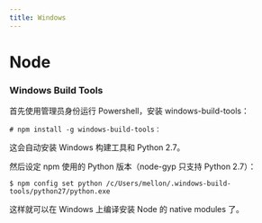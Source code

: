 ```yaml
---
title: Windows
---
```


Node
====

### Windows Build Tools

首先使用管理员身份运行 Powershell，安装 windows-build-tools：

    # npm install -g windows-build-tools：

这会自动安装 Windows 构建工具和 Python 2.7。

然后设定 npm 使用的 Python 版本（node-gyp 只支持 Python 2.7）：

    $ npm config set python /c/Users/mellon/.windows-build-tools/python27/python.exe

这样就可以在 Windows 上编译安装 Node 的 native modules 了。